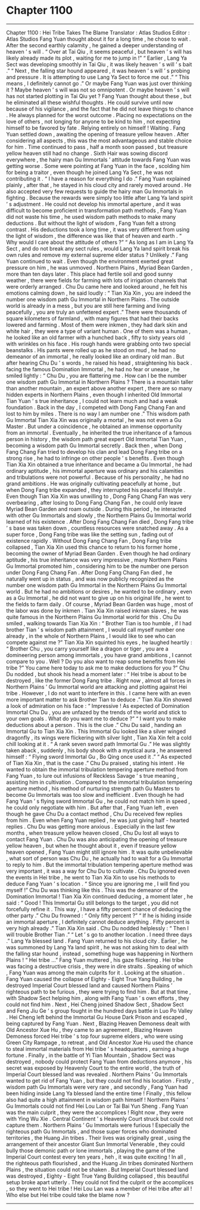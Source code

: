 
# Chapter 1100


---

Chapter 1100 : Hei Tribe Takes The Blame
Translator :
Atlas Studios
Editor :
Atlas Studios
Fang Yuan thought about it for a long time , he chose to wait .
After the second earthly calamity , he gained a deeper understanding of heaven ’ s will .
“ Over at Tai Qiu , it seems peaceful , but heaven ’ s will has likely already made its plot , waiting for me to jump in !”
“ Earlier , Lang Ya Sect was developing smoothly in Tai Qiu , it was likely heaven ’ s will ’ s bait .”
“ Next , the falling star hound appeared , it was heaven ’ s will ’ s probing and pressure . It is attempting to use Lang Ya Sect to force me out .”
“ This means , I definitely cannot go .”
Or maybe Fang Yuan was just over thinking it ? Maybe heaven ’ s will was not so omnipotent . Or maybe heaven ’ s will has not started plotting in Tai Qiu yet ?
Fang Yuan thought about these , but he eliminated all these wishful thoughts .
He could survive until now because of his vigilance , and the fact that he did not leave things to chance . He always planned for the worst outcome .
Placing no expectations on the love of others , not longing for anyone to be kind to him , not expecting himself to be favored by fate .
Relying entirely on himself !
Waiting .
Fang Yuan settled down , awaiting the opening of treasure yellow heaven .
After considering all aspects , this was the most advantageous and stable choice for him .
Time continued to pass , half a month soon passed , but treasure yellow heaven still had no change .
Sixth Hair was sowing discord everywhere , the hairy man Gu Immortals ’ attitude towards Fang Yuan was getting worse .
Some were pointing at Fang Yuan in the face , scolding him for being a traitor , even though he joined Lang Ya Sect , he was not contributing it .
“ I have a reason for everything I do .” Fang Yuan explained plainly , after that , he stayed in his cloud city and rarely moved around .
He also accepted very few requests to guide the hairy man Gu Immortals in fighting .
Because the rewards were simply too little after Lang Ya land spirit ’ s adjustment .
He could not develop his immortal aperture , and it was difficult to become proficient in transformation path methods , Fang Yuan did not waste his time , he used wisdom path methods to make many deductions .
But without the light of wisdom , Fang Yuan felt a strong contrast . His deductions took a long time , it was very different from using the light of wisdom , the difference was like that of heaven and earth .
“ Why would I care about the attitude of others ?”
“ As long as I am in Lang Ya Sect , and do not break any sect rules , would Lang Ya land spirit break his own rules and remove my external supreme elder status ? Unlikely .”
Fang Yuan continued to wait .
Even though the environment exerted great pressure on him , he was unmoved .
Northern Plains , Myriad Bean Garden , more than ten days later .
This place had fertile soil and good sunny weather , there were fields for farming with lots of irrigation channels that were orderly arranged .
Chu Du came here and looked around , he felt his emotions calming down , he said loudly : “ Tian Xia Xin , you are indeed the number one wisdom path Gu Immortal in Northern Plains . The outside world is already in a mess , but you are still here farming and living peacefully , you are truly an unfettered expert .”
There were thousands of square kilometers of farmland , with many figures that had their backs lowered and farming .
Most of them were inkmen , they had dark skin and white hair , they were a type of variant human .
One of them was a human , he looked like an old farmer with a hunched back , fifty to sixty years old with wrinkles on his face . His rough hands were grabbing onto two special beanstalks . His pants were rolled up as he stood on mud , he had no demeanor of an immortal , he really looked like an ordinary old man .
But after hearing Chu Du ’ s words , he raised his head , straightening his back . facing the famous Domination Immortal , he had no fear or unease , he smiled lightly : “ Chu Du , you are flattering me . How can I be the number one wisdom path Gu Immortal in Northern Plains ? There is a mountain taller than another mountain , an expert above another expert , there are so many hidden experts in Northern Plains , even though I inherited Old Immortal Tian Yuan ’ s true inheritance , I could not learn much and had a weak foundation . Back in the day , I competed with Dong Fang Chang Fan and lost to him by miles . There is no way I am number one .”
This wisdom path Gu Immortal Tian Xia Xin was originally a mortal , he was not even a Gu Master .
But under a coincidence , he obtained an immense opportunity from an immortal .
Eventually , he inherited the true inheritance of a famous person in history , the wisdom path great expert Old Immortal Tian Yuan , becoming a wisdom path Gu Immortal secretly .
Back then , when Dong Fang Chang Fan tried to develop his clan and lead Dong Fang tribe on a strong rise , he had to infringe on other people ’ s benefits .
Even though Tian Xia Xin obtained a true inheritance and became a Gu Immortal , he had ordinary aptitude , his immortal aperture was ordinary and his calamities and tribulations were not powerful . Because of his personality , he had no grand ambitions . He was originally cultivating peacefully at home , but when Dong Fang tribe expanded , they interrupted his peaceful lifestyle .
Even though Tian Xia Xin was unwilling to , Dong Fang Chang Fan was very overbearing , after losing to Dong Fang Chang Fan , he could only leave Myriad Bean Garden and roam outside .
During this period , he interacted with other Gu Immortals and slowly , the Northern Plains Gu Immortal world learned of his existence .
After Dong Fang Chang Fan died , Dong Fang tribe ’ s base was taken down , countless resources were snatched away .
As a super force , Dong Fang tribe was like the setting sun , fading out of existence rapidly .
Without Dong Fang Chang Fan , Dong Fang tribe collapsed , Tian Xia Xin used this chance to return to his former home , becoming the owner of Myriad Bean Garden .
Even though he had ordinary aptitude , his true inheritance was very impressive , many Northern Plains Gu Immortal promoted him , considering him to be the number one person under Dong Fang Chang Fan .
After Dong Fang Chang Fan died , he naturally went up in status , and was now publicly recognized as the number one wisdom path Gu Immortal in the Northern Plains Gu Immortal world .
But he had no ambitions or desires , he wanted to be ordinary , even as a Gu Immortal , he did not want to give up on his original life , he went to the fields to farm daily .
Of course , Myriad Bean Garden was huge , most of the labor was done by inkmen .
Tian Xia Xin raised inkman slaves , he was quite famous in the Northern Plains Gu Immortal world for this .
Chu Du smiled , walking towards Tian Xia Xin : “ Brother Tian is too humble , if I had brother Tian ’ s wisdom path attainment , I would call myself number one already , in the whole of Northern Plains , I would like to see who can compete against me ?”
Tian Xia Xin squinted his eyes , he laughed heartily : “ Brother Chu , you carry yourself like a dragon or tiger , you are a domineering person among immortals , you have grand ambitions , I cannot compare to you . Well ? Do you also want to reap some benefits from Hei tribe ?” You came here today to ask me to make deductions for you ?”
Chu Du nodded , but shook his head a moment later : “ Hei tribe is about to be destroyed , like the former Dong Fang tribe . Right now , almost all forces in Northern Plains ’ Gu Immortal world are attacking and plotting against Hei tribe . However , I do not want to interfere in this . I came here with an even more important matter to ask Brother Tian to deduce .”
Tian Xia Xin showed a look of admiration on his face : “ Impressive ! As expected of Domination Immortal Chu Du , you are unfazed by the trends of the world and stick to your own goals . What do you want me to deduce ?”
“ I want you to make deductions about a person . This is the clue .” Chu Du said , handing an Immortal Gu to Tian Xia Xin .
This Immortal Gu looked like a silver winged dragonfly , its wings were flickering with silver light , Tian Xia Xin felt a cold chill looking at it .
“ A rank seven sword path Immortal Gu .” He was slightly taken aback , suddenly , his body shook with a mystical aura , he answered himself : “ Flying sword Immortal Gu , Bo Qing once used it .”
“ As expected of Tian Xia Xin , that is the case .” Chu Du praised , stating his intent .
He wanted to obtain the immortal tribulation tempering aperture method from Fang Yuan , to lure out infusions of Reckless Savage ’ s true meaning , assisting him in cultivation .
Compared to the immortal tribulation tempering aperture method , his method of nurturing strength path Gu Masters to become Gu Immortals was too slow and inefficient .
Even though he had Fang Yuan ’ s flying sword Immortal Gu , he could not match him in speed , he could only negotiate with him .
But after that , Fang Yuan left , even though he gave Chu Du a contact method , Chu Du received few replies from him . Even when Fang Yuan replied , he was just giving half - hearted replies .
Chu Du was getting more anxious .
Especially in the last few months , when treasure yellow heaven closed , Chu Du lost all ways to contact Fang Yuan .
Chu Du was also anticipating the opening of treasure yellow heaven , but when he thought about it , even if treasure yellow heaven opened , Fang Yuan might still ignore him .
It was quite unbelievable , what sort of person was Chu Du , he actually had to wait for a Gu Immortal to reply to him .
But the immortal tribulation tempering aperture method was very important , it was a way for Chu Du to cultivate .
Chu Du ignored even the events in Hei tribe , he went to Tian Xia Xin to use his methods to deduce Fang Yuan ’ s location .
“ Since you are ignoring me , I will find you myself !” Chu Du was thinking like this .
This was the demeanor of the Domination Immortal !
Tian Xia Xin continued deducing , a moment later , he said : “ Good ! This Immortal Gu still belongs to the target , you did not forcefully refine it . This way , I have a fifty percent chance of deducing the other party .”
Chu Du frowned : “ Only fifty percent ?”
“ If he is hiding inside an immortal aperture , I definitely cannot deduce anything . Fifty percent is very high already .” Tian Xia Xin said .
Chu Du nodded helplessly : “ Then I will trouble Brother Tian .”
“ Let ’ s go to another location . I need three days .”
Lang Ya blessed land .
Fang Yuan returned to his cloud city .
Earlier , he was summoned by Lang Ya land spirit , he was not asking him to deal with the falling star hound , instead , something huge was happening in Northern Plains !
“ Hei tribe …” Fang Yuan muttered , his gaze flickering .
Hei tribe was facing a destructive crisis , they were in dire straits . Speaking of which , Fang Yuan was among the main culprits for it .
Looking at the situation .
Fang Yuan caused the collapse of Eighty - Eight True Yang Building , he destroyed Imperial Court blessed land and caused Northern Plains ’ righteous path to be furious , they were trying to find him .
But at that time , with Shadow Sect helping him , along with Fang Yuan ’ s own efforts , they could not find him .
Next , Hei Cheng joined Shadow Sect , Shadow Sect and Feng Jiu Ge ’ s group fought in the hundred days battle in Luo Po Valley .
Hei Cheng left behind the Immortal Gu House Dark Prison and escaped , being captured by Fang Yuan .
Next , Blazing Heaven Demoness dealt with Old Ancestor Xue Hu , they came to an agreement , Blazing Heaven Demoness forced Hei tribe ’ s top four supreme elders , who were using Green City Rampage , to retreat , and Old Ancestor Xue Hu used the chance to steal immortal materials from Hei tribe ’ s headquarters , earning a huge fortune .
Finally , in the battle of Yi Tian Mountain , Shadow Sect was destroyed , nobody could protect Fang Yuan from deductions anymore , his secret was exposed by Heavenly Court to the entire world , the truth of Imperial Court blessed land was revealed .
Northern Plains ’ Gu Immortals wanted to get rid of Fang Yuan , but they could not find his location . Firstly , wisdom path Gu Immortals were very rare , and secondly , Fang Yuan had been hiding inside Lang Ya blessed land the entire time ! Finally , this fellow also had quite a high attainment in wisdom path himself !
Northern Plains ’ Gu Immortals could not find Hei Lou Lan or Tai Bai Yun Sheng . Fang Yuan was the main culprit , they were the accomplices ! Right now , they were with Ying Wu Xie . Central Continent ’ s Heavenly Court struck but could not capture them .
Northern Plains ’ Gu Immortals were furious !
Especially the righteous path Gu Immortals , and those super forces who dominated territories , the Huang Jin tribes .
Their lives was originally great , using the arrangement of their ancestor Giant Sun Immortal Venerable , they could bully those demonic path or lone immortals , playing the game of the Imperial Court contest every ten years , heh , it was quite exciting ! In all , the righteous path flourished , and the Huang Jin tribes dominated Northern Plains , the situation could not be shaken .
But Imperial Court blessed land was destroyed , Eighty - Eight True Yang Building collapsed , this beautiful setup broke apart utterly .
They could not find the culprit or the accomplices , so they went to Hei tribe !
Hei Lou Lan was a member of Hei tribe after all !
Who else but Hei tribe could take the blame now ?

---

